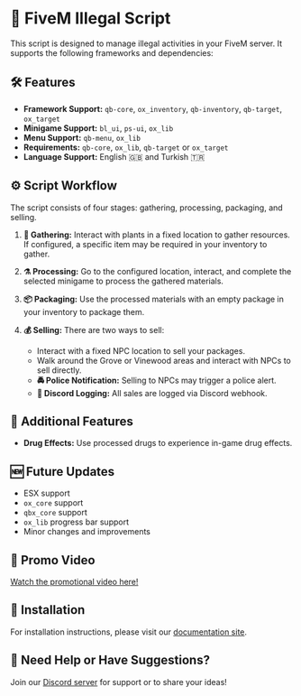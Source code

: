 # 🚀 FiveM Illegal Script

This script is designed to manage illegal activities in your FiveM server. It supports the following frameworks and dependencies:

## 🛠️ Features
- **Framework Support:** `qb-core`, `ox_inventory`, `qb-inventory`, `qb-target`, `ox_target`
- **Minigame Support:** `bl_ui`, `ps-ui`, `ox_lib`
- **Menu Support:** `qb-menu`, `ox_lib`
- **Requirements:** `qb-core`, `ox_lib`, `qb-target` or `ox_target`
- **Language Support:** English 🇬🇧 and Turkish 🇹🇷

## ⚙️ Script Workflow
The script consists of four stages: gathering, processing, packaging, and selling.

1. **🌱 Gathering:** Interact with plants in a fixed location to gather resources. If configured, a specific item may be required in your inventory to gather.

2. **⚗️ Processing:** Go to the configured location, interact, and complete the selected minigame to process the gathered materials.

3. **📦 Packaging:** Use the processed materials with an empty package in your inventory to package them.

4. **💰 Selling:** There are two ways to sell:
   - Interact with a fixed NPC location to sell your packages.
   - Walk around the Grove or Vinewood areas and interact with NPCs to sell directly.
   - **🚔 Police Notification:** Selling to NPCs may trigger a police alert.
   - **📝 Discord Logging:** All sales are logged via Discord webhook.

## 💊 Additional Features
- **Drug Effects:** Use processed drugs to experience in-game drug effects.

## 🆕 Future Updates
- ESX support
- `ox_core` support
- `qbx_core` support
- `ox_lib` progress bar support
- Minor changes and improvements

## 🎥 Promo Video
[Watch the promotional video here!](#)

## 📄 Installation
For installation instructions, please visit our [documentation site](#).

## 💬 Need Help or Have Suggestions?
Join our [Discord server](#) for support or to share your ideas!
